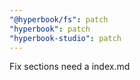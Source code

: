 ```yaml
---
"@hyperbook/fs": patch
"hyperbook": patch
"hyperbook-studio": patch
---
```


Fix sections need a index.md
